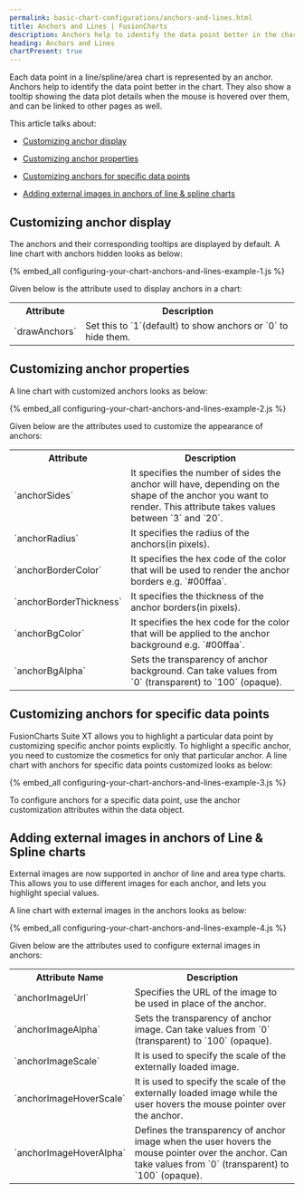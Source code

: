 ```yaml
---
permalink: basic-chart-configurations/anchors-and-lines.html
title: Anchors and Lines | FusionCharts
description: Anchors help to identify the data point better in the chart. They also show a tooltip showing the data plot details when the mouse is hovered over them
heading: Anchors and Lines
chartPresent: true
---
```


Each data point in a line/spline/area chart is represented by an anchor. Anchors help to identify the data point better in the chart. They also show a tooltip showing the data plot details when the mouse is hovered over them, and can be linked to other pages as well.

This article talks about:

* <a href="{{ site.baseurl }}basic-chart-configurations/anchors-and-lines.html#customizing-anchor-display">Customizing anchor display</a>

* <a href="{{ site.baseurl }}basic-chart-configurations/anchors-and-lines.html#customizing-anchor-properties">Customizing anchor properties</a>

* <a href="{{ site.baseurl }}basic-chart-configurations/anchors-and-lines.html#customizing-anchors-for-specific-data-points">Customizing anchors for specific data points</a>

* <a href="{{ site.baseurl }}basic-chart-configurations/anchors-and-lines.html#adding-external-images-in-anchors-of-line--spline-charts">Adding external images in anchors of line & spline charts</a>

## Customizing anchor display

The anchors and their corresponding tooltips are displayed by default. A line chart with anchors hidden looks as below:

{% embed_all configuring-your-chart-anchors-and-lines-example-1.js %}

Given below is the attribute used to display anchors in a chart:

<table>
  <tr>
    <th>Attribute</th>
    <th>Description</th>
  </tr>
  <tr>
    <td>`drawAnchors`</td>
    <td>Set this to `1`(default) to show anchors or `0` to hide them.</td>
  </tr>
</table>






## Customizing anchor properties

A line chart with customized anchors looks as below:

{% embed_all configuring-your-chart-anchors-and-lines-example-2.js %}

Given below are the attributes used to customize the appearance of anchors:

<table>
  <tr>
    <th>Attribute</th>
    <th>Description</th>
  </tr>
  <tr>
    <td>`anchorSides`</td>
    <td>It specifies the number of sides the anchor will have, depending on the shape of the anchor you want to render. This attribute takes values between `3` and `20`.</td>
  </tr>
  <tr>
    <td>`anchorRadius`</td>
    <td>It specifies the radius of the anchors(in pixels).</td>
  </tr>
  <tr>
    <td>`anchorBorderColor`</td>
    <td>It specifies the hex code of the color that will be used to render the anchor borders e.g. `#00ffaa`.</td>
  </tr>
  <tr>
    <td>`anchorBorderThickness`</td>
    <td>It specifies the thickness of the anchor borders(in pixels).</td>
  </tr>
  <tr>
    <td>`anchorBgColor`</td>
    <td>It specifies the hex code for the color that will be applied to the anchor background e.g. `#00ffaa`.</td>
  </tr>
  <tr>
    <td>`anchorBgAlpha`</td>
    <td>Sets the transparency of anchor background. Can take values from `0` (transparent) to `100` (opaque).</td>
  </tr>
</table>






## Customizing anchors for specific data points

FusionCharts Suite XT allows you to highlight a particular data point by customizing specific anchor points explicitly. To highlight a specific anchor, you need to customize the cosmetics for only that particular anchor. A line chart with anchors for specific data points customized looks as below:

{% embed_all configuring-your-chart-anchors-and-lines-example-3.js %}

To configure anchors for a specific data point, use the anchor customization attributes within the data object. 



## Adding external images in anchors of Line & Spline charts

External images are now supported in anchor of line and area type charts. This allows you to use different images for each anchor, and lets you highlight special values.

A line chart with external images in the anchors looks as below:

{% embed_all configuring-your-chart-anchors-and-lines-example-4.js %}

Given below are the attributes used to configure external images in anchors:

<table>
  <tr>
    <th>Attribute Name</th>
    <th>Description</th>
  </tr>
  <tr>
    <td>`anchorImageUrl`</td>
    <td>Specifies the URL of the image to be used in place of the anchor.</td>
  </tr>
  <tr>
    <td>`anchorImageAlpha`</td>
    <td>Sets the transparency of anchor image. Can take values from `0` (transparent) to `100` (opaque).</td>
  </tr>
  <tr>
    <td>`anchorImageScale`</td>
    <td>It is used to specify the scale of the externally loaded image.</td>
  </tr>
  <tr>
    <td>`anchorImageHoverScale`</td>
    <td>It is used to specify the scale of the externally loaded image while the user hovers the mouse pointer over the anchor.</td>
  </tr>
  <tr>
    <td>`anchorImageHoverAlpha`</td>
    <td>Defines the transparency of anchor image when the user hovers the mouse pointer over the anchor. Can take values from `0` (transparent) to `100` (opaque).</td>
  </tr>
</table>





